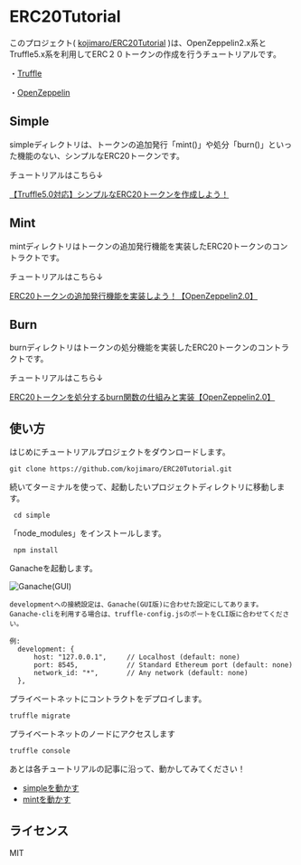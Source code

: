 ERC20Tutorial
====

このプロジェクト( [kojimaro/ERC20Tutorial](https://github.com/kojimaro/ERC20Tutorial) )は、OpenZeppelin2.x系とTruffle5.x系を利用してERC２０トークンの作成を行うチュートリアルです。

・[Truffle](https://github.com/trufflesuite/truffle)

・[OpenZeppelin](https://github.com/OpenZeppelin/openzeppelin-solidity)

## Simple
simpleディレクトリは、トークンの追加発行「mint()」や処分「burn()」といった機能のない、シンプルなERC20トークンです。

チュートリアルはこちら↓

[【Truffle5.0対応】シンプルなERC20トークンを作成しよう！](http://kojiryo.com/968/)

## Mint
mintディレクトリはトークンの追加発行機能を実装したERC20トークンのコントラクトです。

チュートリアルはこちら↓

[ERC20トークンの追加発行機能を実装しよう！【OpenZeppelin2.0】](http://kojiryo.com/1237/)

## Burn
burnディレクトリはトークンの処分機能を実装したERC20トークンのコントラクトです。

チュートリアルはこちら↓

[ERC20トークンを処分するburn関数の仕組みと実装【OpenZeppelin2.0】](http://kojiryo.com/1379/)

## 使い方
はじめにチュートリアルプロジェクトをダウンロードします。

```git clone https://github.com/kojimaro/ERC20Tutorial.git```

続いてターミナルを使って、起動したいプロジェクトディレクトリに移動します。

``` cd simple```

「node_modules」をインストールします。

``` npm install```

Ganacheを起動します。

![Ganache(GUI)](http://kojiryo.com/wp-content/uploads/2018/12/a7cdf7fabf72467403bfce5522f1233a.png)

```
developmentへの接続設定は、Ganache(GUI版)に合わせた設定にしてあります。
Ganache-cliを利用する場合は、truffle-config.jsのポートをCLI版に合わせてください。

例:
  development: {
      host: "127.0.0.1",     // Localhost (default: none)
      port: 8545,            // Standard Ethereum port (default: none)
      network_id: "*",       // Any network (default: none)
  },
```

プライベートネットにコントラクトをデプロイします。

```truffle migrate```

プライベートネットのノードにアクセスします

```truffle console```

あとは各チュートリアルの記事に沿って、動かしてみてください！
- [simpleを動かす](http://kojiryo.com/968/#outline__4_2)
- [mintを動かす](http://kojiryo.com/1237/#outline__5)

## ライセンス
MIT
